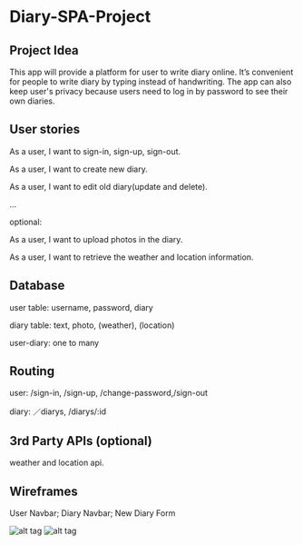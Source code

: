 # Diary-SPA-Project

## Project Idea

This app will provide a platform for user to write diary online. It’s convenient for people to write diary by typing instead of handwriting. The app can also keep user's privacy because users need to log in by password to see their own diaries.

## User stories

As a user, I want to sign-in, sign-up, sign-out.

As a user, I want to create new diary.

As a user, I want to edit old diary(update and delete).

...

optional:

As a user, I want to upload photos in the diary.

As a user, I want to retrieve the weather and location information.

## Database

user table: username, password, diary

diary table: text, photo, (weather), (location)

user-diary: one to many

## Routing

user: /sign-in, /sign-up, /change-password,/sign-out

diary: ／diarys, /diarys/:id

## 3rd Party APIs (optional)

weather and location api.

## Wireframes

User Navbar; Diary Navbar; New Diary Form

![alt tag](http://i.imgur.com/i74332s.jpg)
![alt tag](http://i.imgur.com/Pvsvzhz.jpg)
